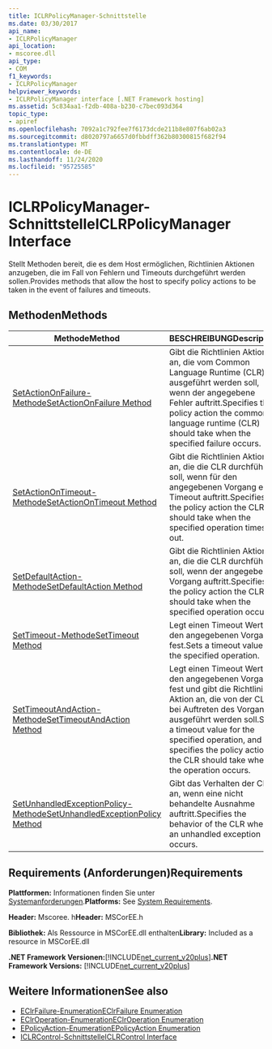 ```yaml
---
title: ICLRPolicyManager-Schnittstelle
ms.date: 03/30/2017
api_name:
- ICLRPolicyManager
api_location:
- mscoree.dll
api_type:
- COM
f1_keywords:
- ICLRPolicyManager
helpviewer_keywords:
- ICLRPolicyManager interface [.NET Framework hosting]
ms.assetid: 5c834aa1-f2db-408a-b230-c7bec093d364
topic_type:
- apiref
ms.openlocfilehash: 7092a1c792fee7f6173dcde211b8e807f6ab02a3
ms.sourcegitcommit: d8020797a6657d0fbbdff362b80300815f682f94
ms.translationtype: MT
ms.contentlocale: de-DE
ms.lasthandoff: 11/24/2020
ms.locfileid: "95725585"
---
```

# <a name="iclrpolicymanager-interface"></a><span data-ttu-id="079fe-102">ICLRPolicyManager-Schnittstelle</span><span class="sxs-lookup"><span data-stu-id="079fe-102">ICLRPolicyManager Interface</span></span>

<span data-ttu-id="079fe-103">Stellt Methoden bereit, die es dem Host ermöglichen, Richtlinien Aktionen anzugeben, die im Fall von Fehlern und Timeouts durchgeführt werden sollen.</span><span class="sxs-lookup"><span data-stu-id="079fe-103">Provides methods that allow the host to specify policy actions to be taken in the event of failures and timeouts.</span></span>  
  
## <a name="methods"></a><span data-ttu-id="079fe-104">Methoden</span><span class="sxs-lookup"><span data-stu-id="079fe-104">Methods</span></span>  
  
|<span data-ttu-id="079fe-105">Methode</span><span class="sxs-lookup"><span data-stu-id="079fe-105">Method</span></span>|<span data-ttu-id="079fe-106">BESCHREIBUNG</span><span class="sxs-lookup"><span data-stu-id="079fe-106">Description</span></span>|  
|------------|-----------------|  
|[<span data-ttu-id="079fe-107">SetActionOnFailure-Methode</span><span class="sxs-lookup"><span data-stu-id="079fe-107">SetActionOnFailure Method</span></span>](iclrpolicymanager-setactiononfailure-method.md)|<span data-ttu-id="079fe-108">Gibt die Richtlinien Aktion an, die vom Common Language Runtime (CLR) ausgeführt werden soll, wenn der angegebene Fehler auftritt.</span><span class="sxs-lookup"><span data-stu-id="079fe-108">Specifies the policy action the common language runtime (CLR) should take when the specified failure occurs.</span></span>|  
|[<span data-ttu-id="079fe-109">SetActionOnTimeout-Methode</span><span class="sxs-lookup"><span data-stu-id="079fe-109">SetActionOnTimeout Method</span></span>](iclrpolicymanager-setactionontimeout-method.md)|<span data-ttu-id="079fe-110">Gibt die Richtlinien Aktion an, die die CLR durchführen soll, wenn für den angegebenen Vorgang ein Timeout auftritt.</span><span class="sxs-lookup"><span data-stu-id="079fe-110">Specifies the policy action the CLR should take when the specified operation times out.</span></span>|  
|[<span data-ttu-id="079fe-111">SetDefaultAction-Methode</span><span class="sxs-lookup"><span data-stu-id="079fe-111">SetDefaultAction Method</span></span>](iclrpolicymanager-setdefaultaction-method.md)|<span data-ttu-id="079fe-112">Gibt die Richtlinien Aktion an, die die CLR durchführen soll, wenn der angegebene Vorgang auftritt.</span><span class="sxs-lookup"><span data-stu-id="079fe-112">Specifies the policy action the CLR should take when the specified operation occurs.</span></span>|  
|[<span data-ttu-id="079fe-113">SetTimeout-Methode</span><span class="sxs-lookup"><span data-stu-id="079fe-113">SetTimeout Method</span></span>](iclrpolicymanager-settimeout-method.md)|<span data-ttu-id="079fe-114">Legt einen Timeout Wert für den angegebenen Vorgang fest.</span><span class="sxs-lookup"><span data-stu-id="079fe-114">Sets a timeout value for the specified operation.</span></span>|  
|[<span data-ttu-id="079fe-115">SetTimeoutAndAction-Methode</span><span class="sxs-lookup"><span data-stu-id="079fe-115">SetTimeoutAndAction Method</span></span>](iclrpolicymanager-settimeoutandaction-method.md)|<span data-ttu-id="079fe-116">Legt einen Timeout Wert für den angegebenen Vorgang fest und gibt die Richtlinien Aktion an, die von der CLR bei Auftreten des Vorgangs ausgeführt werden soll.</span><span class="sxs-lookup"><span data-stu-id="079fe-116">Sets a timeout value for the specified operation, and specifies the policy action the CLR should take when the operation occurs.</span></span>|  
|[<span data-ttu-id="079fe-117">SetUnhandledExceptionPolicy-Methode</span><span class="sxs-lookup"><span data-stu-id="079fe-117">SetUnhandledExceptionPolicy Method</span></span>](iclrpolicymanager-setunhandledexceptionpolicy-method.md)|<span data-ttu-id="079fe-118">Gibt das Verhalten der CLR an, wenn eine nicht behandelte Ausnahme auftritt.</span><span class="sxs-lookup"><span data-stu-id="079fe-118">Specifies the behavior of the CLR when an unhandled exception occurs.</span></span>|  
  
## <a name="requirements"></a><span data-ttu-id="079fe-119">Requirements (Anforderungen)</span><span class="sxs-lookup"><span data-stu-id="079fe-119">Requirements</span></span>  

 <span data-ttu-id="079fe-120">**Plattformen:** Informationen finden Sie unter [Systemanforderungen](../../get-started/system-requirements.md).</span><span class="sxs-lookup"><span data-stu-id="079fe-120">**Platforms:** See [System Requirements](../../get-started/system-requirements.md).</span></span>  
  
 <span data-ttu-id="079fe-121">**Header:** Mscoree. h</span><span class="sxs-lookup"><span data-stu-id="079fe-121">**Header:** MSCorEE.h</span></span>  
  
 <span data-ttu-id="079fe-122">**Bibliothek:** Als Ressource in MSCorEE.dll enthalten</span><span class="sxs-lookup"><span data-stu-id="079fe-122">**Library:** Included as a resource in MSCorEE.dll</span></span>  
  
 <span data-ttu-id="079fe-123">**.NET Framework Versionen:**[!INCLUDE[net_current_v20plus](../../../../includes/net-current-v20plus-md.md)]</span><span class="sxs-lookup"><span data-stu-id="079fe-123">**.NET Framework Versions:** [!INCLUDE[net_current_v20plus](../../../../includes/net-current-v20plus-md.md)]</span></span>  
  
## <a name="see-also"></a><span data-ttu-id="079fe-124">Weitere Informationen</span><span class="sxs-lookup"><span data-stu-id="079fe-124">See also</span></span>

- [<span data-ttu-id="079fe-125">EClrFailure-Enumeration</span><span class="sxs-lookup"><span data-stu-id="079fe-125">EClrFailure Enumeration</span></span>](eclrfailure-enumeration.md)
- [<span data-ttu-id="079fe-126">EClrOperation-Enumeration</span><span class="sxs-lookup"><span data-stu-id="079fe-126">EClrOperation Enumeration</span></span>](eclroperation-enumeration.md)
- [<span data-ttu-id="079fe-127">EPolicyAction-Enumeration</span><span class="sxs-lookup"><span data-stu-id="079fe-127">EPolicyAction Enumeration</span></span>](epolicyaction-enumeration.md)
- [<span data-ttu-id="079fe-128">ICLRControl-Schnittstelle</span><span class="sxs-lookup"><span data-stu-id="079fe-128">ICLRControl Interface</span></span>](iclrcontrol-interface.md)
